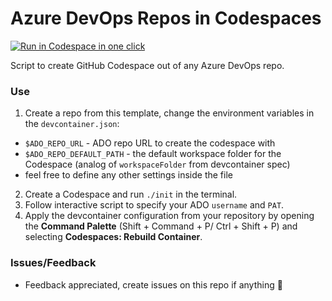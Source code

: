 # Azure DevOps Repos in Codespaces

[<img title="Run in Codespace in one click" src="https://cdn.jsdelivr.net/gh/bookish-potato/codespaces-in-codespaces@f097ccddfc401ab6b09d233dc47c3efa3f9513f6/images/badge.svg">](https://github.com/features/codespaces)

Script to create GitHub Codespace out of any Azure DevOps repo.

### Use

1. Create a repo from this template, change the environment variables in the `devcontainer.json`:
 - `$ADO_REPO_URL` - ADO repo URL to create the codespace with
 - `$ADO_REPO_DEFAULT_PATH` - the default workspace folder for the Codespace (analog of `workspaceFolder` from devcontainer spec)
 - feel free to define any other settings inside the file
2. Create a Codespace and run `./init` in the terminal.
3. Follow interactive script to specify your ADO `username` and `PAT`.
4. Apply the devcontainer configuration from your repository by opening the **Command Palette** (Shift + Command + P/ Ctrl + Shift + P) and selecting **Codespaces: Rebuild Container**.
 
### Issues/Feedback

- Feedback appreciated, create issues on this repo if anything 🤗
